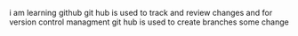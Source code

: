i am learning github
git hub is used to track and review changes and for version control managment
 git hub is used to create branches
 some change
 